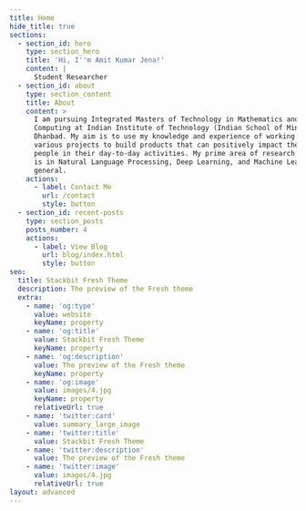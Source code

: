 ```yaml
---
title: Home
hide_title: true
sections:
  - section_id: hero
    type: section_hero
    title: 'Hi, I''m Amit Kumar Jena!'
    content: |
      Student Researcher
  - section_id: about
    type: section_content
    title: About
    content: >
      I am pursuing Integrated Masters of Technology in Mathematics and
      Computing at Indian Institute of Technology (Indian School of Mines)
      Dhanbad. My aim is to use my knowledge and experience of working on
      various projects to build products that can positively impact the lives of
      people in their day-to-day activities. My prime area of research interest
      is in Natural Language Processing, Deep Learning, and Machine Learning in
      general.
    actions:
      - label: Contact Me
        url: /contact
        style: button
  - section_id: recent-posts
    type: section_posts
    posts_number: 4
    actions:
      - label: View Blog
        url: blog/index.html
        style: button
seo:
  title: Stackbit Fresh Theme
  description: The preview of the Fresh theme
  extra:
    - name: 'og:type'
      value: website
      keyName: property
    - name: 'og:title'
      value: Stackbit Fresh Theme
      keyName: property
    - name: 'og:description'
      value: The preview of the Fresh theme
      keyName: property
    - name: 'og:image'
      value: images/4.jpg
      keyName: property
      relativeUrl: true
    - name: 'twitter:card'
      value: summary_large_image
    - name: 'twitter:title'
      value: Stackbit Fresh Theme
    - name: 'twitter:description'
      value: The preview of the Fresh theme
    - name: 'twitter:image'
      value: images/4.jpg
      relativeUrl: true
layout: advanced
---
```

